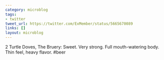```yaml
---
category: microblog
tags:
- twitter
tweet_url: https://twitter.com/ExMember/status/5665670089
links: []
layout: microblog
---
```

2 Turtle Doves, The Bruery: Sweet. Very strong. Full mouth-watering body. Thin feel, heavy flavor. #beer
